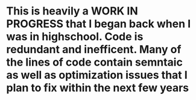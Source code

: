 # This is heavily a WORK IN PROGRESS that I began back when I was in highschool. Code is redundant and inefficent. Many of the lines of code contain semntaic as well as optimization issues that I plan to fix within the next few years
